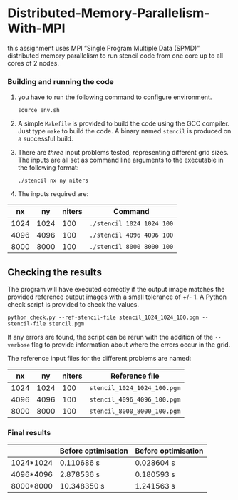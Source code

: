 # Distributed-Memory-Parallelism-With-MPI
this assignment uses MPI “Single Program Multiple Data (SPMD)” distributed memory parallelism to run stencil code from one core up to all cores of 2 nodes.


### Building and running the code

1. you have to run the following command to configure environment.

   ```shell
   source env.sh
   ```

2. A simple `Makefile` is provided to build the code using the GCC compiler.  Just
   type `make` to build the code.  A binary named `stencil` is produced on a
   successful build.

3. There are *three* input problems tested, representing different grid sizes.  The
   inputs are all set as command line arguments to the executable in the following
   format:

   ```shell
   ./stencil nx ny niters
   ```

4. The inputs required are:

| nx   | ny   | niters | Command                   |
| ---- | ---- | ------ | ------------------------- |
| 1024 | 1024 | 100    | `./stencil 1024 1024 100` |
| 4096 | 4096 | 100    | `./stencil 4096 4096 100` |
| 8000 | 8000 | 100    | `./stencil 8000 8000 100` |


## Checking the results

The program will have executed correctly if the output image matches the
provided reference output images with a small tolerance of +/- 1.  A Python
check script is provided to check the values. 

    python check.py --ref-stencil-file stencil_1024_1024_100.pgm --stencil-file stencil.pgm

If any errors are found, the script can be rerun with the addition of the
`--verbose` flag to provide information about where the errors occur in the
grid.

The reference input files for the different problems are named:

| nx   | ny   | niters | Reference file              |
| ---- | ---- | ------ | --------------------------- |
| 1024 | 1024 | 100    | `stencil_1024_1024_100.pgm` |
| 4096 | 4096 | 100    | `stencil_4096_4096_100.pgm` |
| 8000 | 8000 | 100    | `stencil_8000_8000_100.pgm` |


### Final results

|           | Before optimisation | Before optimisation |
| :-------- | :------------------ | :------------------ |
| 1024*1024 | 0.110686 s          | 0.028604 s          |
| 4096*4096 | 2.878536 s          | 0.180593 s          |
| 8000*8000 | 10.348350 s         | 1.241563 s          |
